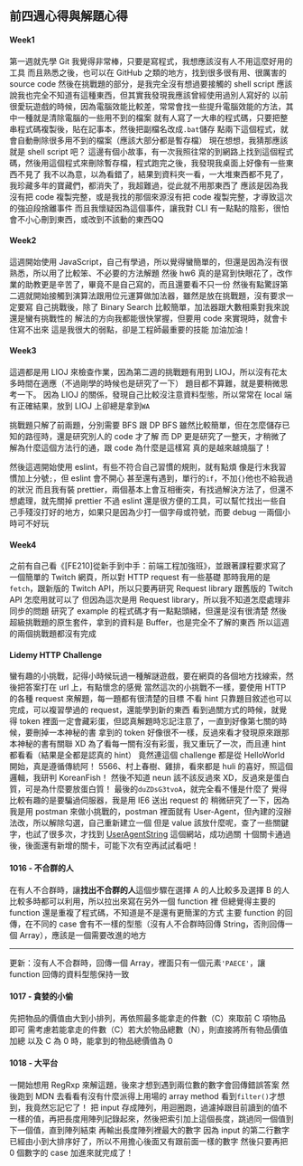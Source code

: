 ## 前四週心得與解題心得

#### Week1
第一週就先學 Git 我覺得非常棒，只要是寫程式，我想應該沒有人不用這麼好用的工具
而且熟悉之後，也可以在 GitHub 之類的地方，找到很多很有用、很厲害的 source code
然後在挑戰題的部分，是我完全沒有想過要接觸的 shell script
應該說我也完全不知道有這種東西，但其實我發現我應該曾經使用過別人寫好的
以前很愛玩遊戲的時候，因為電腦效能比較差，常常會找一些提升電腦效能的方法，其中一種就是清除電腦的一些用不到的檔案
就有人寫了一大串的程式碼，只要把整串程式碼複製後，貼在記事本，然後把副檔名改成`.bat`儲存
點兩下這個程式，就會自動刪除很多用不到的檔案（應該大部分都是暫存檔）
現在想想，我猜那應該就是 shell script 吧？
這邊有個小故事，有一次我照往常的到網路上找到這個程式碼，然後用這個程式來刪除暫存檔，程式跑完之後，我發現我桌面上好像有一些東西不見了
我不以為意，以為看錯了，結果到資料夾一看，一大堆東西都不見了，我珍藏多年的寶藏們，都消失了，我超難過，從此就不用那東西了
應該是因為我沒有把 code 複製完整，或是我找的那個來源沒有把 code 複製完整，才導致這次的強迫段捨離事件
而且我懷疑因為這個事件，讓我對 CLI 有一點點的陰影，很怕會不小心刪到東西，或改到不該動的東西QQ

#### Week2
這週開始使用 JavaScript，自己有學過，所以覺得蠻簡單的，但還是因為沒有很熟悉，所以用了比較笨、不必要的方法解題
然後 hw6 真的是寫到快眼花了，改作業的助教更是辛苦了，畢竟不是自己寫的，而且還要看不只一份
然後有點驚訝第二週就開始接觸到演算法跟用位元運算做加法器，雖然是放在挑戰題，沒有要求一定要寫
自己挑戰後，除了 Binary Search 比較簡單，加法器跟大數相乘對我來說還是蠻有挑戰性的
解法的方向我都能很快掌握，但要用 code 來實現時，就會卡住寫不出來
這是我很大的弱點，卻是工程師最重要的技能
加油加油！

#### Week3
這週都是用 LIOJ 來檢查作業，因為第二週的挑戰題有用到 LIOJ，所以沒有花太多時間在適應（不過剛學的時候也是研究了一下）
題目都不算難，就是要稍微思考一下。
因為 LIOJ 的關係，發現自己比較沒注意資料型態，所以常常在 local 端有正確結果，放到 LIOJ 上卻總是拿到`WA`

挑戰題只解了前兩題，分別需要 BFS 跟 DP
BFS 雖然比較簡單，但在怎麼儲存已知的路徑時，還是研究別人的 code 才了解
而 DP 更是研究了一整天，才稍微了解為什麼這個方法行的通，跟 code 為什麼是這樣寫
真的是越來越燒腦了！

然後這週開始使用 eslint，有些不符合自己習慣的規則，就有點煩
像是行末我習慣加上分號`;`，但 eslint 會不開心
甚至還有遇到，單行的`if`，不加`{}`他也不給我過的狀況
而且我有裝 prettier，兩個基本上會互相衝突，有找過解決方法了，但還不想處理，就先關掉 prettier
不過 eslint 還是很方便的工具，可以幫忙找出一些自己手殘沒打好的地方，如果只是因為少打一個字母或符號，而要 debug 一兩個小時可不好玩

#### Week4
之前有自己看《[FE210]從新手到中手：前端工程加強班》，並跟著課程要求寫了一個簡單的 Twitch 網頁，所以對 HTTP request 有一些基礎
那時我用的是`fetch`，跟新版的 Twitch API，所以只要再研究 Request library 跟舊版的 Twitch API 怎麼用就可以了
但因為這次是用 Request library，所以我不知道怎麼處理非同步的問題
研究了 example 的程式碼才有一點點頭緒，但還是沒有很清楚
然後超級挑戰題的原生套件，拿到的資料是 Buffer，也是完全不了解的東西
所以這週的兩個挑戰題都沒有完成

#### Lidemy HTTP Challenge
蠻有趣的小挑戰，記得小時候玩過一種解謎遊戲，要在網頁的各個地方找線索，然後把答案打在 url 上，有點懷念的感覺
當然這次的小挑戰不一樣，要使用 HTTP 的各種 request 來解題，每一題都有很清楚的目標
不看 hint 只靠題目敘述也可以完成，可以複習學過的 request，還能學到新的東西
看到過關方式的時候，就覺得 token 裡面一定會藏彩蛋，但認真解題時忘記注意了，一直到好像第七關的時候，要刪掉一本神秘的書
拿到的 token 好像很不一樣，反過來看才發現原來跟那本神秘的書有關聯 XD
為了看每一關有沒有彩蛋，我又重玩了一次，而且連 hint 都看看（結果是全都是認真的 hint）
竟然連這個 challenge 都是從 HelloWorld 開始，真是遵循傳統阿！
5566、村上春樹、雞排，看來都是 huli 的喜好，照這個邏輯，我研判 KoreanFish！
然後不知道 neun 該不該反過來 XD，反過來是蛋白質，可是為什麼要放蛋白質！
最後的`duZDsG3tvoA`，就完全看不懂是什麼了
覺得比較有趣的是要騙過伺服器，我是用 IE6 送出 request 的
稍微研究了一下，因為我是用 postman 來做小挑戰的，postman 裡面就有 User-Agent，但內建的沒辦法改，所以解除勾選，自己重新建立一個
但是 value 該放什麼呢，查了一些關鍵字，也試了很多次，才找到 [UserAgentString](http://useragentstring.com/pages/useragentstring.php?name=Internet+Explorer) 這個網站，成功過關
十個關卡通過後，後面還有新增的關卡，可能下次有空再試試看吧！

#### 1016 - 不合群的人
在有人不合群時，讓**找出不合群的人**這個步驟在選擇 A 的人比較多及選擇 B 的人比較多時都可以利用，所以拉出來寫在另外一個 function 裡
但總覺得主要的 function 還是重複了程式碼，不知道是不是還有更簡潔的方式
主要 function 的回傳，在不同的 case 會有不一樣的型態（沒有人不合群時回傳 String，否則回傳一個 Array），應該是一個需要改進的地方

-----
更新：沒有人不合群時，回傳一個 Array，裡面只有一個元素`'PAECE'`，讓 function 回傳的資料型態保持一致

#### 1017 - 貪婪的小偷
先把物品的價值由大到小排列，再依照最多能拿走的件數（C）來取前 C 項物品即可
需考慮若能拿走的件數（C）若大於物品總數（N），則直接將所有物品價值加總
以及 C 為 0 時，能拿到的物品總價值為 0

#### 1018 - 大平台
一開始想用 RegRxp 來解這題，後來才想到遇到兩位數的數字會回傳錯誤答案
然後跑到 MDN 去看看有沒有什麼派得上用場的 array method
看到`filter()`才想到，我竟然忘記它了！
把 input 存成陣列，用迴圈跑，過濾掉跟目前讀到的值不一樣的值，再把長度用陣列記錄起來，然後把索引加上這個長度，跳過同一個值到下一個值，直到陣列結束
再輸出長度陣列裡最大的數字
因為 input 的第二行數字已經由小到大排序好了，所以不用擔心後面又有跟前面一樣的數字
然後只要再把 0 個數字的 case 加進來就完成了！